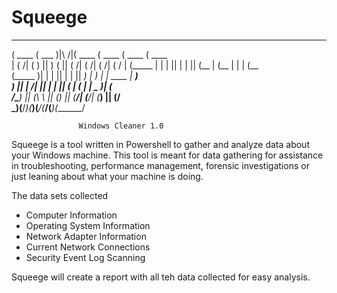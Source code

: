 # Squeege

 _______  _______           _______  _______  _______  _______ 
(  ____ \(  ___  )|\     /|(  ____ \(  ____ \(  ____ \(  ____ \
| (    \/| (   ) || )   ( || (    \/| (    \/| (    \/| (    \/
| (_____ | |   | || |   | || (__    | (__    | |      | (__    
(_____  )| |   | || |   | ||  __)   |  __)   | | ____ |  __)   
      ) || | /\| || |   | || (      | (      | | \_  )| (      
/\____) || (_\ \ || (___) || (____/\| (____/\| (___) || (____/\
\_______)(____\/_)(_______)(_______/(_______/(_______)(_______/

                   Windows Cleaner 1.0


Squeege is a tool written in Powershell to gather and analyze data about your Windows machine. This tool is meant for data gathering for assistance in troubleshooting, performance management, forensic investigations or just leaning about what your machine is doing. 

The data sets collected
- Computer Information
- Operating System Information
- Network Adapter Information
- Current Network Connections
- Security Event Log Scanning

Squeege will create a report with all teh data collected for easy analysis. 
